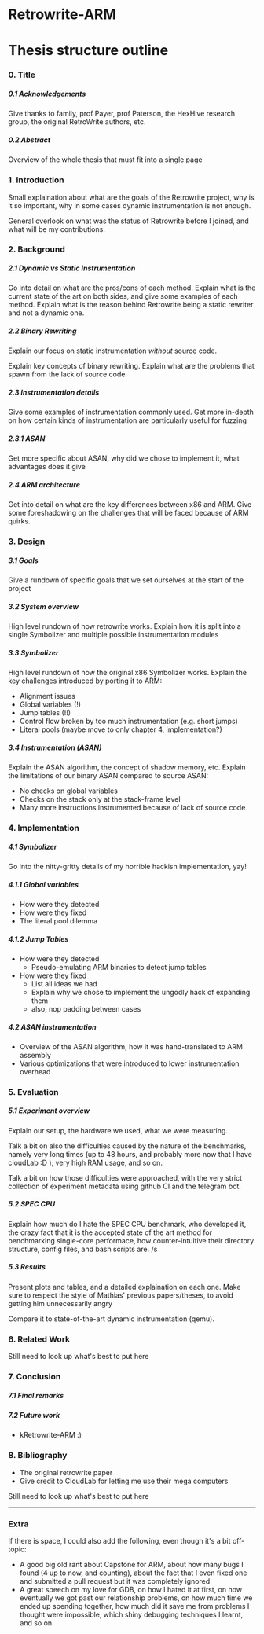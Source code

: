 # Retrowrite-ARM
# Thesis structure outline

### 0. Title 
##### 0.1 Acknowledgements
Give thanks to family, prof Payer, prof Paterson, the HexHive research group, the original RetroWrite authors, etc.
##### 0.2 Abstract
Overview of the whole thesis that must fit into a single page

### 1. Introduction
Small explaination about what are the goals of the Retrowrite project, why is it so important, why in some cases dynamic instrumentation is not enough.

General overlook on what was the status of Retrowrite before I joined, and what will be my contributions.

### 2. Background

##### 2.1 Dynamic vs Static Instrumentation
Go into detail on what are the pros/cons of each method. Explain what is the current state of the art on both sides, and give some examples of each method. Explain what is the reason behind Retrowrite being a static rewriter and not a dynamic one. 

##### 2.2 Binary Rewriting
Explain our focus on static instrumentation *without* source code.

Explain key concepts of binary rewriting.  Explain what are the problems that spawn from the lack of source code. 


##### 2.3 Instrumentation details
Give some examples of instrumentation commonly used. 
Get more in-depth on how certain kinds of instrumentation are particularly useful for fuzzing

##### 2.3.1 ASAN

Get more specific about ASAN, why did we chose to implement it, what advantages does it give

##### 2.4 ARM architecture
Get into detail on what are the key differences between x86 and ARM. Give some foreshadowing on the challenges that will be faced because of ARM quirks.


### 3. Design

##### 3.1 Goals
Give a rundown of specific goals that we set ourselves at the start of the project

##### 3.2 System overview
High level rundown of how retrowrite works. Explain how it is split into a single Symbolizer and multiple possible instrumentation modules

##### 3.3 Symbolizer
High level rundown of how the original x86 Symbolizer works. Explain the key challenges introduced by porting it to ARM:

- Alignment issues
- Global variables (!)
- Jump tables (!!)
- Control flow broken by too much instrumentation (e.g. short jumps)
- Literal pools (maybe move to only chapter 4, implementation?)

##### 3.4 Instrumentation (ASAN)
Explain the ASAN algorithm, the concept of shadow memory, etc.
Explain the limitations of our binary ASAN compared to source ASAN:
- No checks on global variables
- Checks on the stack only at the stack-frame level
- Many more instructions instrumented because of lack of source code

### 4. Implementation

##### 4.1 Symbolizer
Go into the nitty-gritty details of my horrible hackish implementation, yay!
##### 4.1.1 Global variables
- How were they detected
- How were they fixed 
- The literal pool dilemma

##### 4.1.2 Jump Tables
- How were they detected
	- Pseudo-emulating ARM binaries to detect jump tables
- How were they fixed 
	- List all ideas we had
	- Explain why we chose to implement the ungodly hack of expanding them 
	- also, nop padding between cases

##### 4.2 ASAN instrumentation
- Overview of the ASAN algorithm, how it was hand-translated to ARM assembly
- Various optimizations that were introduced to lower instrumentation overhead

### 5. Evaluation

##### 5.1 Experiment overview
Explain our setup, the hardware we used, what we were measuring.

Talk a bit on also the difficulties caused by the nature of the benchmarks, namely very long times (up to 48 hours, and probably more now that I have cloudLab :D ), very high RAM usage, and so on.

Talk a bit on how those difficulties were approached, with the very strict collection of experiment metadata using github CI and the telegram bot.

##### 5.2 SPEC CPU
Explain how much do I hate the SPEC CPU benchmark, who developed it, the crazy fact that it is the accepted state of the art method for benchmarking single-core performace, how counter-intuitive their directory structure, config files, and bash scripts are. 
/s

##### 5.3 Results
Present  plots and tables, and a detailed explaination on each one.
Make sure to respect the style of Mathias' previous papers/theses, to avoid getting him unnecessarily angry

Compare it to state-of-the-art dynamic instrumentation (qemu).


### 6. Related Work
Still need to look up what's best to put here

### 7. Conclusion
##### 7.1 Final remarks
##### 7.2 Future work
- kRetrowrite-ARM :)

### 8. Bibliography
- The original retrowrite paper
- Give credit to CloudLab for letting me use their mega computers

Still need to look up what's best to put here

--- 
### Extra
If there is space, I could also add the following, even though it's a bit off-topic:
- A good big old rant about Capstone for ARM, about how many bugs I found (4 up to now, and counting), about the fact that I even fixed one and submitted a pull request but it was completely ignored
- A great speech on my love for GDB, on how I hated it at first, on how eventually we got past our relationship problems, on how much time we ended up spending together, how much did it save me from problems I thought were impossible, which shiny debugging techniques I learnt, and so on.
